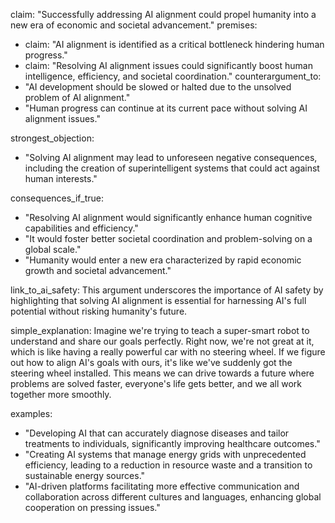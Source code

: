 claim: "Successfully addressing AI alignment could propel humanity into a new era of economic and societal advancement."
premises:
  - claim: "AI alignment is identified as a critical bottleneck hindering human progress."
  - claim: "Resolving AI alignment issues could significantly boost human intelligence, efficiency, and societal coordination."
counterargument_to:
  - "AI development should be slowed or halted due to the unsolved problem of AI alignment."
  - "Human progress can continue at its current pace without solving AI alignment issues."

strongest_objection:
  - "Solving AI alignment may lead to unforeseen negative consequences, including the creation of superintelligent systems that could act against human interests."

consequences_if_true:
  - "Resolving AI alignment would significantly enhance human cognitive capabilities and efficiency."
  - "It would foster better societal coordination and problem-solving on a global scale."
  - "Humanity would enter a new era characterized by rapid economic growth and societal advancement."

link_to_ai_safety: This argument underscores the importance of AI safety by highlighting that solving AI alignment is essential for harnessing AI's full potential without risking humanity's future.

simple_explanation: Imagine we're trying to teach a super-smart robot to understand and share our goals perfectly. Right now, we're not great at it, which is like having a really powerful car with no steering wheel. If we figure out how to align AI's goals with ours, it's like we've suddenly got the steering wheel installed. This means we can drive towards a future where problems are solved faster, everyone's life gets better, and we all work together more smoothly.

examples:
  - "Developing AI that can accurately diagnose diseases and tailor treatments to individuals, significantly improving healthcare outcomes."
  - "Creating AI systems that manage energy grids with unprecedented efficiency, leading to a reduction in resource waste and a transition to sustainable energy sources."
  - "AI-driven platforms facilitating more effective communication and collaboration across different cultures and languages, enhancing global cooperation on pressing issues."